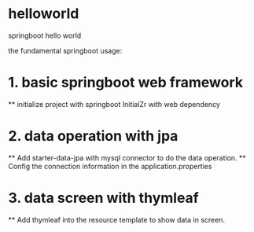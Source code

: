 # helloworld
springboot hello world

the fundamental springboot usage:

# 1. basic springboot web framework
** initialize project with springboot InitialZr with web dependency

# 2. data operation with jpa
** Add starter-data-jpa with mysql connector to do the data operation. 
** Config the connection information in the application.properties

# 3. data screen with thymleaf
** Add thymleaf into the resource template to show data in screen.
